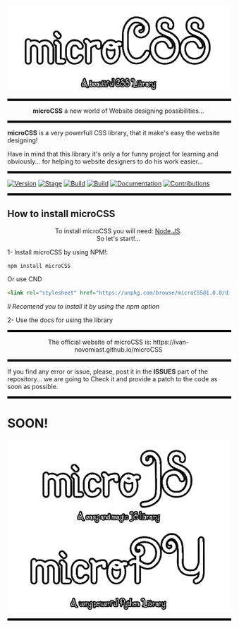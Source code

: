 <p align="center">
  <img src="resources/images/microCSS Logo white rounded(1).png">
</p>
<hr style="width: 100%; border: solid 2px black;">
<p align="center">
  <b>microCSS</b> a new world of Website designing possibilities...
</p>
<hr style="width: 100%; border: solid 2px black;">

**microCSS** is a very powerfull CSS library, that it make's easy the website designing!

Have in mind that this library it's only a for funny project for learning and obviously... for helping to website designers to do his work easier...

<hr style="width: 100%; border: solid 2px black;">

[![Version](https://img.shields.io/badge/microCSS-1.0.0-blue.svg?maxAge=259200)]()
[![Stage](https://img.shields.io/badge/Release-UnderDevelopment-orange.svg)]()
[![Build](https://img.shields.io/badge/Supported_CSS_Version-Css3-blue.svg)]()
[![Build](https://img.shields.io/badge/Intall_Method-NPM-darkgreen.svg)]()
[![Documentation](https://img.shields.io/badge/Docs-Press_Here!-purple.svg?maxAge=259200)](https://ivan-novomiast.github.io/microCSS/documentation/en)
[![Contributions](https://img.shields.io/badge/Contributions-Press_Here!-yellow.svg?maxAge=259200)](https://ivan-novomiast.github.io/microCSS/contribute/)

<hr style="width: 100%; border: solid 2px black;">

## How to install **microCSS**
<p align="center">
  To install microCSS you will need:
  <a href="https://nodejs.org/">Node.JS</a>. <br>
  So let's start!...
</p>
1- Install microCSS by using  NPM!: <br>

```npm
npm install microCSS
```
Or use CND

```html
<link rel="stylesheet" href="https://unpkg.com/browse/microCSS@1.0.0/dist/main.css">
```
 *Il Recomend you to install it by using the npm option*
 
2- Use the docs for using the library

<hr style="width: 100%; border: solid 2px black;">

<p align="center">
  The official website of microCSS is: https://ivan-novomiast.github.io/microCSS
</p>

<hr style="width: 100%; border: solid 2px black;">

If you find any error or issue, please, post it in the **ISSUES** part of the repository... we are going to Check it and provide a patch to the code as soon as possible.

<hr style="width: 100%; border: solid 2px black;">

# SOON!

<p align="center">
  <img src="resources/images/microCSS Logo white rounded.png" alt=""/>
  <br>
  <img src="resources/images/microPY white rounded.png" alt=""/>
</p>

<hr style="width: 100%; border: solid 2px black;">
